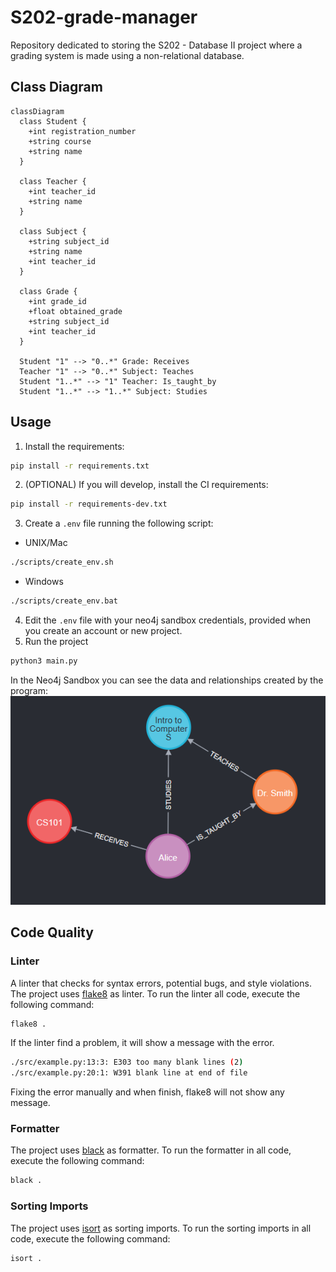 # S202-grade-manager
Repository dedicated to storing the S202 - Database II project where a grading system is made using a non-relational database.

## Class Diagram
```mermaid
classDiagram
  class Student {
    +int registration_number
    +string course
    +string name
  }

  class Teacher {
    +int teacher_id
    +string name
  }

  class Subject {
    +string subject_id
    +string name
    +int teacher_id
  }

  class Grade {
    +int grade_id
    +float obtained_grade
    +string subject_id
    +int teacher_id
  }

  Student "1" --> "0..*" Grade: Receives
  Teacher "1" --> "0..*" Subject: Teaches
  Student "1..*" --> "1" Teacher: Is_taught_by
  Student "1..*" --> "1..*" Subject: Studies
```

## Usage
1. Install the requirements:
```bash
pip install -r requirements.txt
```
2. (OPTIONAL) If you will develop, install the CI requirements:
```bash
pip install -r requirements-dev.txt
```
3. Create a `.env` file running the following script:
  - UNIX/Mac
  ```bash
  ./scripts/create_env.sh
  ```
  - Windows
  ```bash
  ./scripts/create_env.bat
  ```
4. Edit the `.env` file with your neo4j sandbox credentials, provided when you create an account or new project.
5. Run the project
```bash
python3 main.py
```
In the Neo4j Sandbox you can see the data and relationships created by the program:
![app_example](docs/app_example.png)

## Code Quality
### Linter
A linter that checks for syntax errors, potential bugs, and style violations.\
The project uses [flake8](https://flake8.pycqa.org/en/latest/) as linter. To run the linter all code, execute the following command:
```bash
flake8 .
```
If the linter find a problem, it will show a message with the error.
```bash
./src/example.py:13:3: E303 too many blank lines (2)
./src/example.py:20:1: W391 blank line at end of file
```
Fixing the error manually and when finish, flake8 will not show any message.

### Formatter
The project uses [black](https://black.readthedocs.io/en/stable/) as formatter. To run the formatter in all code, execute the following command:
```bash
black .
```

### Sorting Imports
The project uses [isort](https://pycqa.github.io/isort/) as sorting imports. To run the sorting imports in all code, execute the following command:
```bash
isort .
```
